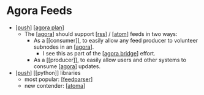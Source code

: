 # Agora Feeds

- [[push]] [[agora plan]]
  - The [[agora]] should support [[rss]] / [[atom]] feeds in two ways:
    - As a [[consumer]], to easily allow any feed producer to volunteer subnodes in an [[agora]].
      - I see this as part of the [[agora bridge]] effort.
    - As a [[producer]], to easily allow users and other systems to consume [[agora]] updates.
- [[push]] [[python]] libraries
  - most popular: [[feedparser]]
  - new contender: [[atoma]]


[//begin]: # "Autogenerated link references for markdown compatibility"
[push]: push "Push"
[agora plan]: agora-plan "Agora Plan"
[agora]: agora "Agora"
[rss]: rss "Rss"
[atom]: atom "Atom"
[agora bridge]: agora-bridge "Agora Bridge"
[feedparser]: feedparser "Feedparser"
[atoma]: atoma "Atoma"
[//end]: # "Autogenerated link references"